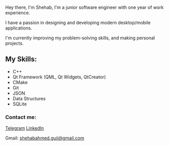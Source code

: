 Hey there, I'm Shehab, I'm a junior software engineer with one year of work experience.

I have a passion in designing and developing modern desktop/mobile applications.

I'm currently improving my problem-solving skills, and making personal projects.

## My Skills:
* C++
* Qt Framework (QML, Qt Widgets, QtCreator)
* CMake
* Git
* JSON
* Data Structures
* SQLite

### Contact me:

[Telegram](https://t.me/ShehabGuii)
[LinkedIn](https://www.linkedin.com/in/shehab-a-55b937334/)

Gmail: shehabahmed.guii@gmail.com
